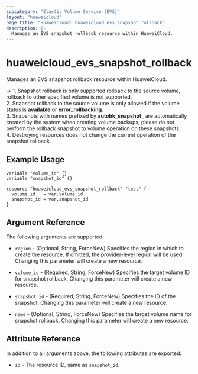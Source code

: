 ```yaml
---
subcategory: "Elastic Volume Service (EVS)"
layout: "huaweicloud"
page_title: "HuaweiCloud: huaweicloud_evs_snapshot_rollback"
description: |-
  Manages an EVS snapshot rollback resource within HuaweiCloud.
---
```


# huaweicloud_evs_snapshot_rollback

Manages an EVS snapshot rollback resource within HuaweiCloud.

-> 1. Snapshot rollback is only supported rollback to the source volume, rollback to other specified volume is not
  supported.<br/>2. Snapshot rollback to the source volume is only allowed if the volume status is **available** or
  **error_rollbacking**.<br/>3. Snapshots with names prefixed by **autobk_snapshot_** are automatically created by the
  system when creating volume backups, please do not perform the rollback snapshot to volume operation on these
  snapshots.<br/>4. Destroying resources does not change the current operation of the snapshot rollback.

## Example Usage

```hcl
variable "volume_id" {}
variable "snapshot_id" {}

resource "huaweicloud_evs_snapshot_rollback" "test" {
  volume_id   = var.volume_id
  snapshot_id = var.snapshot_id
}
```

## Argument Reference

The following arguments are supported:

* `region` - (Optional, String, ForceNew) Specifies the region in which to create the resource.
  If omitted, the provider-level region will be used. Changing this parameter will create a new resource.

* `volume_id` - (Required, String, ForceNew) Specifies the target volume ID for snapshot rollback.
  Changing this parameter will create a new resource.

* `snapshot_id` - (Required, String, ForceNew) Specifies the ID of the snapshot.
  Changing this parameter will create a new resource.

* `name` - (Optional, String, ForceNew) Specifies the target volume name for snapshot rollback.
  Changing this parameter will create a new resource.

## Attribute Reference

In addition to all arguments above, the following attributes are exported:

* `id` - The resource ID, same as `snapshot_id`.

